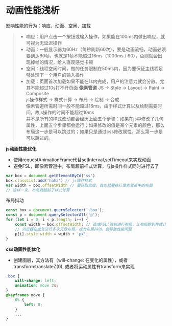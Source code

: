 # 动画性能浅析

影响性能的行为：响应、动画、空闲、加载
> * 响应：用户点击一个按钮或输入操作，如果能在100ms内做出响应，就可视为无延迟操作
> * 动画：一般显示器为60Hz（每秒刷新60次），要是动画流畅，动画必须要到达60帧，也就是1帧不能超过16ms（1000ms / 60），否则就会出现掉帧的情况，给人直观感觉卡顿
> * 空闲：线程空闲时间，做的任务限制在50ms内，因为要保证主线程足够处理下一个用户的输入操作
> * 加载：页面首次加载如果不能在1s内完成，用户的注意力就会分散。尤其不能超过10s打不开页面
**像素管道**
JS -> Style -> Layout -> Paint -> Composite<br />
js操作样式 -> 样式计算 -> 布局 -> 绘制 -> 合成<br />
像素管道所需时间一般不能超过16ms，由于样式计算以及绘制需要时间，故js操作的时间不能超过10ms<br />
并不是所有的样式改动都会经历上面五个步骤：如果在js中修改了几何属性，上面五个步骤都会运行；如果修改的值是某个元素的颜色，那么布局这一步是可以跳过的；如果只是通过css修改属性，那么第一步是可以跳过的。

**js动画性能优化**
* 使用requestAnimationFrame代替setInterval,setTimeout来实现动画
* 避免FSL，即像素管道中，布局超前样式计算，与js操作样式同时进行去了
```js
var box = document.getElementById('ss')
box.classList.add('haha') // js操作样式
var width = box.offsetWidth // 要获取宽度，首先就要执行像素管道中的布局
// 这样一来，布局就超前了样式计算
```
布局抖动
```js
const box = document.querySelector('.box');
const p = document.querySelectorAll('p');
for (let i = 0; i < p.length; i++) {
    const width = box.offsetWidth; // 造成FSL(强制进行布局，让布局跑到样式计算前面)，拿到外面去获取
    // 浏览器在此处进行多次无效布局，成为布局抖动，会导致性能问题
    p[i].style.width = width + 'px';
}
```

**css动画性能优化**
* 创建图层，其方法有（will-change: 在变化的属性），或者transform:translateZ(0), 或者将运动属性有transform来实现
```css
.box {
    will-change: left;
    animation: move 2s;
}
@keyframes move {
    0% {
        left: 0;
    }
    ...
}
```
